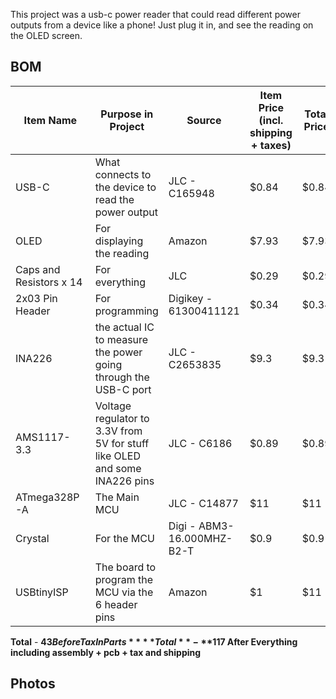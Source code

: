 This project was a usb-c power reader that could read different power outputs from a device like a phone! Just plug it in, and see the reading on the OLED screen.

## BOM
| Item Name        | Purpose in Project                        | Source                   | Item Price (incl. shipping + taxes) | Total Price |
|------------------|--------------------------------------------|---------------------------|--------------------------------------|-------------|
| USB-C   | What connects to the device to read the power output             | JLC - C165948          | $0.84                               | $0.84      |
| OLED| For displaying the reading           | Amazon                   | $7.93                               | $7.93      |
| Caps and Resistors x 14| For everything             | JLC         | $0.29                               | $0.29      |
| 2x03 Pin Header| For programming | Digikey - 61300411121                 | $0.34                                | $0.34       |
| INA226 | the actual IC to measure the power going through the USB-C port                     | JLC - C2653835                 | $9.3                                | $9.3       |
| AMS1117-3.3 | Voltage regulator to 3.3V from 5V for stuff like OLED and some INA226 pins                    | JLC - C6186                   | $0.89                                | $0.89       |
| ATmega328P-A | The Main MCU                     | JLC - C14877                     | $11                                | $11       |
| Crystal | For the MCU | Digi - ABM3-16.000MHZ-B2-T                 | $0.9                               | $0.9      |
| USBtinyISP| The board to program the MCU via the 6 header pins | Amazon                 | $1                               | $11      |
**Total**        - **$43 Before Tax In Parts**
**Total** - **$117 After Everything including assembly + pcb + tax and shipping**

## Photos

